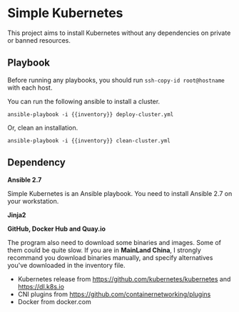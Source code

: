 # Simple Kubernetes

This project aims to install Kubernetes without any dependencies on private or banned resources.

## Playbook
Before running any playbooks, you should run `ssh-copy-id root@hostname` with each host. 

You can run the following ansible to install a cluster.

`ansible-playbook -i {{inventory}} deploy-cluster.yml`

Or, clean an installation.

`ansible-playbook -i {{inventory}} clean-cluster.yml`

## Dependency
**Ansible 2.7**

Simple Kubernetes is an Ansible playbook. You need to install Ansible 2.7 on your workstation.

**Jinja2**

**GitHub, Docker Hub and Quay.io**

The program also need to download some binaries and images. Some of them could be quite slow. If you are in **MainLand China**, I strongly recommand you download binaries manually, and specify alternatives you've downloaded in the inventory file. 

* Kubernetes release from https://github.com/kubernetes/kubernetes and https://dl.k8s.io
* CNI plugins from https://github.com/containernetworking/plugins
* Docker from docker.com
* quay.io/coreos/etcd:v3.2.18 from https://quay.io/
* coredns/coredns from Docker Hub and its configuration from GitHub

**rsync**

**jq**

## Inventory
You can copy and paste a new inventory from `inventory/sample`. The critical part is to specify master and nodes. You may also change some variables to make the program compatible with your environment, which are,

**kube_release_version**

You can also set the version of Kubernetes you would like to install. Or, the program will choose the latest release.

**pod_cidr and service_cidr**

It is no need to change these variables unless both CIDRs overlap your host network.

**apiserver_vip**

A virtual IP is required for the API Server if a high available cluster is about to be installed.

**install_coredns and install_docker**

## Things haven't done
- [x] Install compatible Docker automatically
- [x] Modify /etc/hosts to make hosts know each other if no DNS
- [x] Figure out the latest Kubernetes release from Github
- [x] Support CNI
- [x] Install HA clusters
- [ ] Save all the downloaded files for the next installation
- [ ] Support bootstrap token
- [ ] Install main stream CNI plugin